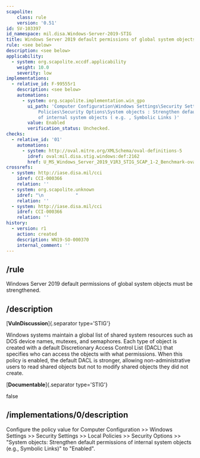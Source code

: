 ```yaml
---
scapolite:
    class: rule
    version: '0.51'
id: SV-103397
id_namespace: mil.disa.Windows-Server-2019-STIG
title: Windows Server 2019 default permissions of global system objects must be strengthened.
rule: <see below>
description: <see below>
applicability:
  - system: org.scapolite.xccdf.applicability
    weight: 10.0
    severity: low
implementations:
  - relative_id: F-99555r1
    description: <see below>
    automations:
      - system: org.scapolite.implementation.win_gpo
        ui_path: 'Computer Configuration\Windows Settings\Security Settings\Local
            Policies\Security Options\System objects : Strengthen default permissions
            of internal system objects ( e.g. , Symbolic Links )'
        value: Enabled
        verification_status: Unchecked.
checks:
  - relative_id: '01'
    automations:
      - system: http://oval.mitre.org/XMLSchema/oval-definitions-5
        idref: oval:mil.disa.stig.windows:def:2162
        href: U_MS_Windows_Server_2019_V1R3_STIG_SCAP_1-2_Benchmark-oval.xml
crossrefs:
  - system: http://iase.disa.mil/cci
    idref: CCI-000366
    relation: ''
  - system: org.scapolite.unknown
    idref: "\n            "
    relation: ''
  - system: http://iase.disa.mil/cci
    idref: CCI-000366
    relation: ''
history:
  - version: r1
    action: created
    description: WN19-SO-000370
    internal_comment: ''
---
```



## /rule

Windows Server 2019 default permissions of global system objects must be strengthened.

## /description

[**VulnDiscussion**]{.separator type='STIG'}

Windows systems maintain a global list of shared system resources such as DOS device names, mutexes, and semaphores. Each type of object is created with a default Discretionary Access Control List (DACL) that specifies who can access the objects with what permissions. When this policy is enabled, the default DACL is stronger, allowing non-administrative users to read shared objects but not to modify shared objects they did not create.

[**Documentable**]{.separator type='STIG'}

false

## /implementations/0/description

Configure the policy value for Computer Configuration >> Windows Settings >> Security Settings >> Local Policies >> Security Options >> "System objects: Strengthen default permissions of internal system objects (e.g., Symbolic Links)" to "Enabled".
